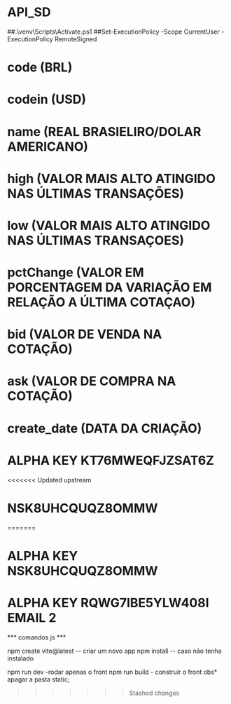 # API_SD

##.\venv\Scripts\Activate.ps1
##Set-ExecutionPolicy -Scope CurrentUser -ExecutionPolicy RemoteSigned

# code (BRL)
# codein (USD)
# name (REAL BRASIELIRO/DOLAR AMERICANO)
# high (VALOR MAIS ALTO ATINGIDO NAS ÚLTIMAS TRANSAÇÕES)
# low (VALOR MAIS ALTO ATINGIDO NAS ÚLTIMAS TRANSAÇOES)
# pctChange (VALOR EM PORCENTAGEM DA VARIAÇÃO EM RELAÇÃO A ÚLTIMA COTAÇAO)
# bid (VALOR DE VENDA NA COTAÇÃO)
# ask (VALOR DE COMPRA NA COTAÇÃO)
# create_date (DATA DA CRIAÇÃO)

# ALPHA KEY KT76MWEQFJZSAT6Z
<<<<<<< Updated upstream

# NSK8UHCQUQZ8OMMW
=======
# ALPHA KEY NSK8UHCQUQZ8OMMW 
# ALPHA KEY RQWG7IBE5YLW408I EMAIL 2

*** comandos js ***

npm create vite@latest -- criar um novo app
npm install            -- caso não tenha instalado

npm run dev   -rodar apenas o front
npm run build - construir o front obs* apagar a pasta static;
>>>>>>> Stashed changes
